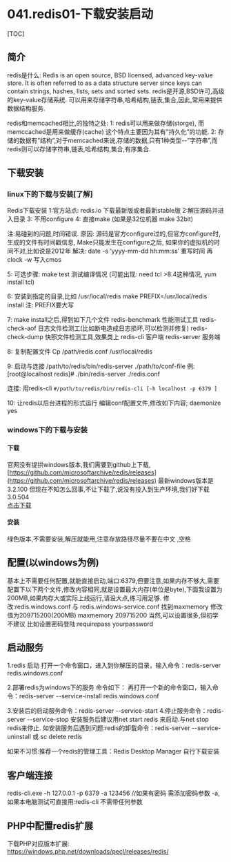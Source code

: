 # 041.redis01-下载安装启动
[TOC]

## 简介
redis是什么:
Redis is an open source, BSD licensed, advanced key-value store. It is often referred to as a data structure server since keys can contain strings, hashes, lists, sets and sorted sets.
redis是开源,BSD许可,高级的key-value存储系统. 可以用来存储字符串,哈希结构,链表,集合,因此,常用来提供数据结构服务.

redis和memcached相比,的独特之处:
1: redis可以用来做存储(storge), 而memccached是用来做缓存(cache) 这个特点主要因为其有”持久化”的功能.
2: 存储的数据有”结构”,对于memcached来说,存储的数据,只有1种类型--”字符串”,而redis则可以存储字符串,链表,哈希结构,集合,有序集合.

## 下载安装
### linux下的下载与安装[了解]
Redis下载安装
1:官方站点: redis.io 下载最新版或者最新stable版
2:解压源码并进入目录
3: 不用configure
4: 直接make 
(如果是32位机器 make 32bit)

注:易碰到的问题,时间错误.
原因: 源码是官方configure过的,但官方configure时,生成的文件有时间戳信息,
Make只能发生在configure之后,
如果你的虚拟机的时间不对,比如说是2012年
解决: date -s ‘yyyy-mm-dd hh:mm:ss’   重写时间
    再 clock -w  写入cmos


5: 可选步骤: make test  测试编译情况
(可能出现: need tcl  >8.4这种情况, yum install tcl)

6: 安装到指定的目录,比如 /usr/local/redis
make  PREFIX=/usr/local/redis install
注: PREFIX要大写

7: make install之后,得到如下几个文件
redis-benchmark  性能测试工具
redis-check-aof  日志文件检测工(比如断电造成日志损坏,可以检测并修复)
redis-check-dump  快照文件检测工具,效果类上
redis-cli  客户端
redis-server 服务端

8: 复制配置文件
Cp /path/redis.conf /usr/local/redis

9: 启动与连接
/path/to/redis/bin/redis-server  ./path/to/conf-file
例:[root@localhost redis]# ./bin/redis-server ./redis.conf 

连接: 用redis-cli 
`#/path/to/redis/bin/redis-cli [-h localhost -p 6379 ]`

10: 让redis以后台进程的形式运行
编辑conf配置文件,修改如下内容;
daemonize yes

### windows下的下载与安装
#### 下载
官网没有提拱windows版本,我们需要到github上下载,[https://github.com/microsoftarchive/redis/releases](https://github.com/microsoftarchive/redis/releases)
最新windows版本是3.2.100  但现在不知怎么回事,不让下载了,说没有投入到生产环境,我们好下载3.0.504  
[点击下载](https://github.com/microsoftarchive/redis/releases/download/win-3.0.504/Redis-x64-3.0.504.zip)

#### 安装
绿色版本,不需要安装,解压就能用,注意存放路径尽量不要在中文 ,空格

## 配置(以windows为例)
基本上不需要任何配置,就能直接启动,端口:6379,但要注意,如果内存不够大,需要配置下以下两个文件,修改内容相同,就是设置最大内存(单位是byte),下面我设置为200MB,如果内存大或实际上线运行,请设大点,练习用足够.
修改:redis.windows.conf    与  redis.windows-service.conf  找到maxmemory 修改值为209715200(200MB)
maxmemory 209715200
当然,可以设置很多,但初学不建议  比如设置密码登陆:requirepass yourpassword


## 启动服务
1.redis 启动
打开一个命令窗口，进入到你解压的目录，输入命令：redis-server redis.windows.conf

2.部署redis为windows下的服务 命令如下：
再打开一个新的命令窗口，输入命令：redis-server --service-install redis.windows.conf

3.安装后的启动服务命令：redis-server --service-start
4.停止服务命令：redis-server --service-stop
安装服务后建议用net start redis 来启动.与net stop redis来停止.
如安装服务后遇到问题:redis的卸载命令：redis-server --service-uninstall  或 sc delete redis

如果不习惯:推荐一个redis的管理工具：Redis Desktop Manager 自行下载安装

## 客户端连接 
redis-cli.exe -h 127.0.0.1 -p 6379 -a 123456 //如果有密码 需添加密码参数 -a,如果本电脑测试可直接用:redis-cli 不需带任何参数

## PHP中配置redis扩展
下载PHP对应版本扩展:
https://windows.php.net/downloads/pecl/releases/redis/







